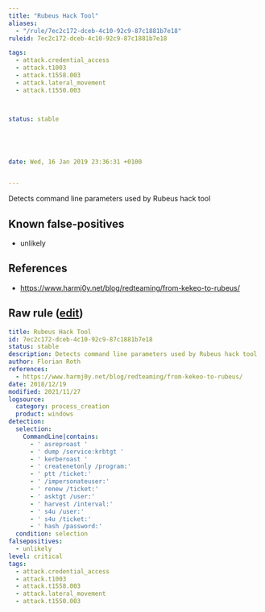 ```yaml
---
title: "Rubeus Hack Tool"
aliases:
  - "/rule/7ec2c172-dceb-4c10-92c9-87c1881b7e18"
ruleid: 7ec2c172-dceb-4c10-92c9-87c1881b7e18

tags:
  - attack.credential_access
  - attack.t1003
  - attack.t1558.003
  - attack.lateral_movement
  - attack.t1550.003



status: stable





date: Wed, 16 Jan 2019 23:36:31 +0100


---
```


Detects command line parameters used by Rubeus hack tool

<!--more-->


## Known false-positives

* unlikely



## References

* https://www.harmj0y.net/blog/redteaming/from-kekeo-to-rubeus/


## Raw rule ([edit](https://github.com/SigmaHQ/sigma/edit/master/rules/windows/process_creation/proc_creation_win_hack_rubeus.yml))
```yaml
title: Rubeus Hack Tool
id: 7ec2c172-dceb-4c10-92c9-87c1881b7e18
status: stable
description: Detects command line parameters used by Rubeus hack tool
author: Florian Roth
references:
  - https://www.harmj0y.net/blog/redteaming/from-kekeo-to-rubeus/
date: 2018/12/19
modified: 2021/11/27
logsource:
  category: process_creation
  product: windows
detection:
  selection:
    CommandLine|contains:
      - ' asreproast '
      - ' dump /service:krbtgt '
      - ' kerberoast '
      - ' createnetonly /program:'
      - ' ptt /ticket:'
      - ' /impersonateuser:'
      - ' renew /ticket:'
      - ' asktgt /user:'
      - ' harvest /interval:'
      - ' s4u /user:'
      - ' s4u /ticket:'
      - ' hash /password:'
  condition: selection
falsepositives:
  - unlikely
level: critical
tags:
  - attack.credential_access
  - attack.t1003
  - attack.t1558.003
  - attack.lateral_movement
  - attack.t1550.003

```
